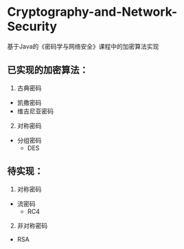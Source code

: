 # Cryptography-and-Network-Security
基于Java的《密码学与网络安全》课程中的加密算法实现
## 已实现的加密算法：
1. 古典密码
- 凯撒密码
- 维吉尼亚密码
2. 对称密码
- 分组密码
  - DES
## 待实现：
1. 对称密码
- 流密码
  - RC4
2. 非对称密码
- RSA
